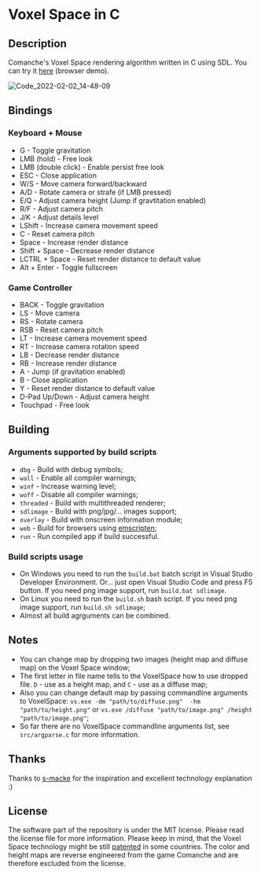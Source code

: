 # Voxel Space in C

## Description

Comanche's Voxel Space rendering algorithm written in C using SDL. You can try it [here](https://igvx.ru/vs_sdl/) (browser demo).

![Code_2022-02-02_14-48-09](https://user-images.githubusercontent.com/40758030/152148072-e869ee1a-53e6-4c21-9900-de16a2f9fc67.png)


## Bindings

### Keyboard + Mouse

* G - Toggle gravitation
* LMB (hold) - Free look
* LMB (double click) - Enable persist free look
* ESC - Close application
* W/S - Move camera forward/backward
* A/D - Rotate camera or strafe (if LMB pressed)
* E/Q - Adjust camera height (Jump if gravtitation enabled)
* R/F - Adjust camera pitch
* J/K - Adjust details level
* LShift - Increase camera movement speed
* C - Reset camera pitch
* Space - Increase render distance
* Shift + Space - Decrease render distance
* LCTRL + Space - Reset render distance to default value
* Alt + Enter - Toggle fullscreen

### Game Controller

* BACK - Toggle gravitation
* LS - Move camera
* RS - Rotate camera
* RSB - Reset camera pitch
* LT - Increase camera movement speed
* RT - Increase camera rotation speed
* LB - Decrease render distance
* RB - Increase render distance
* A - Jump (if gravitation enabled)
* B - Close application
* Y - Reset render distance to default value
* D-Pad Up/Down - Adjust camera height
* Touchpad - Free look

## Building

### Arguments supported by build scripts

* ``dbg`` - Build with debug symbols;
* ``wall`` - Enable all compiler warnings;
* ``winf`` - Increase warning level;
* ``woff`` - Disable all compiler warnings;
* ``threaded`` - Build with multithreaded renderer;
* ``sdlimage`` - Build with png/jpg/... images support;
* ``overlay`` - Build with onscreen information module;
* ``web`` - Build for browsers using [emscripten](https://emscripten.org/);
* ``run`` - Run compiled app if build successful.

### Build scripts usage

* On Windows you need to run the ``build.bat`` batch script in Visual Studio Developer Environment. Or... just open Visual Studio Code and press F5 button. If you need png image support, run ``build.bat sdlimage``.
* On Linux you need to run the ``build.sh`` bash script. If you need png image support, run ``build.sh sdlimage``;
* Almost all build agrguments can be combined.

## Notes

* You can change map by dropping two images (height map and diffuse map) on the Voxel Space window;
* The first letter in file name tells to the VoxelSpace how to use dropped file. ``D`` - use as a height map, and ``C`` - use as a diffuse map;
* Also you can change default map by passing commandline arguments to VoxelSpace: ``vs.exe -dm "path/to/diffuse.png"  -hm "path/to/height.png"`` or ``vs.exe /diffuse "path/to/image.png" /height "path/to/image.png"``;
* So far there are no VoxelSpace commandline arguments list, see ``src/argparse.c`` for more information.

## Thanks

Thanks to [s-macke](https://github.com/s-macke/VoxelSpace/) for the inspiration and excellent technology explanation :)

## License

The software part of the repository is under the MIT license. Please read the license file for more information. Please keep in mind, that the Voxel Space technology might be still [patented](https://patents.justia.com/assignee/novalogic-inc) in some countries. The color and height maps are reverse engineered from the game Comanche and are therefore excluded from the license.
